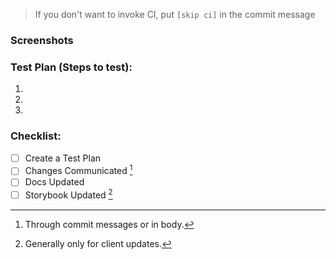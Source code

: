> If you don't want to invoke CI, put `[skip ci]` in the commit message
### Screenshots

### Test Plan (Steps to test):

1. 
1. 
1. 

### Checklist:

- [ ] Create a Test Plan
- [ ] Changes Communicated [^1]
- [ ] Docs Updated
- [ ] Storybook Updated [^2]

[^1]: Through commit messages or in body.
[^2]: Generally only for client updates.
